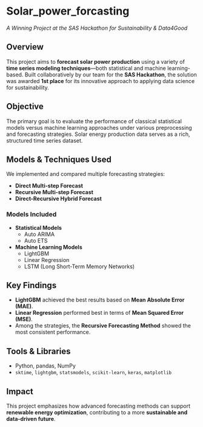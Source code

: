 # Solar_power_forcasting
*A Winning Project at the SAS Hackathon for Sustainability & Data4Good*

## Overview
This project aims to **forecast solar power production** using a variety of **time series modeling techniques**—both statistical and machine learning-based. Built collaboratively by our team for the **SAS Hackathon**, the solution was awarded **1st place** for its innovative approach to applying data science for sustainability.

## Objective
The primary goal is to evaluate the performance of classical statistical models versus machine learning approaches under various preprocessing and forecasting strategies. Solar energy production data serves as a rich, structured time series dataset.

##  Models & Techniques Used
We implemented and compared multiple forecasting strategies:
- **Direct Multi-step Forecast**
- **Recursive Multi-step Forecast**
- **Direct-Recursive Hybrid Forecast**

###  Models Included
- **Statistical Models**
  - Auto ARIMA
  - Auto ETS
- **Machine Learning Models**
  - LightGBM
  - Linear Regression
  - LSTM (Long Short-Term Memory Networks)

##  Key Findings
- **LightGBM** achieved the best results based on **Mean Absolute Error (MAE)**.
- **Linear Regression** performed best in terms of **Mean Squared Error (MSE)**.
- Among the strategies, the **Recursive Forecasting Method** showed the most consistent performance.

##  Tools & Libraries
- Python, pandas, NumPy
- `sktime`, `lightgbm`, `statsmodels`, `scikit-learn`, `keras`, `matplotlib`

## Impact
This project emphasizes how advanced forecasting methods can support **renewable energy optimization**, contributing to a more **sustainable and data-driven future**.


